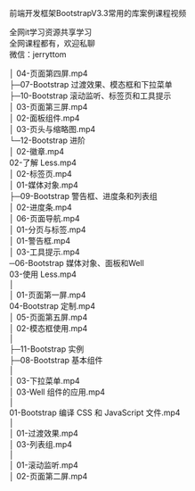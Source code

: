 前端开发框架BootstrapV3.3常用的库案例课程视频

全网it学习资源共享学习<br>全网课程都有，欢迎私聊<br>微信：jerryttom<br>

│ 04-页面第四屏.mp4<br> ├─07-Bootstrap 过渡效果、模态框和下拉菜单<br> ├─10-Bootstrap 滚动监听、标签页和工具提示<br> │ 03-页面第三屏.mp4<br> │ 02-面板组件.mp4<br> │ 03-页头与缩略图.mp4<br> └─12-Bootstrap 进阶<br> │ 02-徽章.mp4<br> 02-了解 Less.mp4<br> │ 02-标签页.mp4<br> │ 01-媒体对象.mp4<br> ├─09-Bootstrap 警告框、进度条和列表组<br> │ 02-进度条.mp4<br> │ 06-页面导航.mp4<br> │ 01-分页与标签.mp4<br> │ 01-警告框.mp4<br> │ 03-工具提示.mp4<br> ─06-Bootstrap 媒体对象、面板和Well<br> 03-使用 Less.mp4<br> │<br> │ 01-页面第一屏.mp4<br> 04-Bootstrap 定制.mp4<br> │ 05-页面第五屏.mp4<br> │ 02-模态框使用.mp4<br> │<br> ├─11-Bootstrap 实例<br> ├─08-Bootstrap 基本组件<br> │<br> │ 03-下拉菜单.mp4<br> │ 03-Well 组件的应用.mp4<br> │<br> 01-Bootstrap 编译 CSS 和 JavaScript 文件.mp4<br> │<br> │ 01-过渡效果.mp4<br> │ 03-列表组.mp4<br> │<br> │ 01-滚动监听.mp4<br> │ 02-页面第二屏.mp4